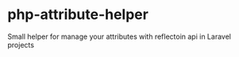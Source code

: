 # php-attribute-helper
Small helper for manage your attributes with reflectoin api in Laravel projects

